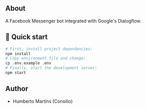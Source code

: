 ## About

A Facebook Messenger bot integrated with Google's Dialogflow.

## 🚀 Quick start

```bash
# First, install project dependencies:
npm install
# Copy environment file and change:
cp .env.example .env
# Finally, start the development server:
npm start
```

## Author

- Humberto Martins (Consilio)
